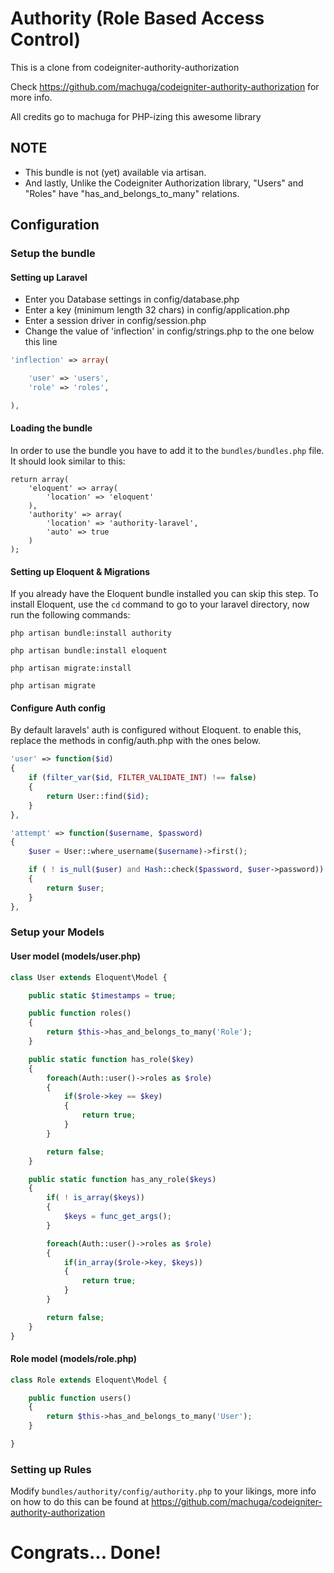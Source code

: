 # Authority (Role Based Access Control)

This is a clone from codeigniter-authority-authorization

Check https://github.com/machuga/codeigniter-authority-authorization for more info.

All credits go to machuga for PHP-izing this awesome library

## NOTE

- This bundle is not (yet) available via artisan.
- And lastly, Unlike the Codeigniter Authorization library, "Users" and "Roles" have "has_and_belongs_to_many" relations.


## Configuration

### Setup the bundle

#### Setting up Laravel

- Enter you Database settings in config/database.php
- Enter a key (minimum length 32 chars) in config/application.php
- Enter a session driver in config/session.php
- Change the value of 'inflection' in config/strings.php to the one below this line

```php
'inflection' => array(

	'user' => 'users',
	'role' => 'roles',

),
```

#### Loading the bundle

In order to use the bundle you have to add it to the `bundles/bundles.php` file.
It should look similar to this:

```
return array(
	'eloquent' => array(
		'location' => 'eloquent'
	),
	'authority' => array(
		'location' => 'authority-laravel',
		'auto' => true
	)
);
```


#### Setting up Eloquent & Migrations

If you already have the Eloquent bundle installed you can skip this step.
To install Eloquent, use the `cd` command to go to your laravel directory, now run the following commands:

`php artisan bundle:install authority`

`php artisan bundle:install eloquent`

`php artisan migrate:install`

`php artisan migrate`


#### Configure Auth config

By default laravels' auth is configured without Eloquent. to enable this, replace the methods in config/auth.php with the ones below.

```php
'user' => function($id)
{
	if (filter_var($id, FILTER_VALIDATE_INT) !== false)
	{
		return User::find($id);
	}
},

'attempt' => function($username, $password)
{
	$user = User::where_username($username)->first();

	if ( ! is_null($user) and Hash::check($password, $user->password))
	{
		return $user;
	}
},
```

### Setup your Models

#### User model (models/user.php)
```PHP
class User extends Eloquent\Model {

	public static $timestamps = true;

	public function roles()
	{
		return $this->has_and_belongs_to_many('Role');
	}

	public static function has_role($key)
	{
		foreach(Auth::user()->roles as $role)
		{
			if($role->key == $key)
			{
				return true;
			}
		}

		return false;
	}

	public static function has_any_role($keys)
	{
		if( ! is_array($keys))
		{
			$keys = func_get_args();
		}

		foreach(Auth::user()->roles as $role)
		{
			if(in_array($role->key, $keys))
			{
				return true;
			}
		}

		return false;
	}
}
```


#### Role model (models/role.php)
```PHP
class Role extends Eloquent\Model {

	public function users()
	{
		return $this->has_and_belongs_to_many('User');
	}

}
```

### Setting up Rules

Modify `bundles/authority/config/authority.php` to your likings, more info on how to do this can be found at https://github.com/machuga/codeigniter-authority-authorization

# Congrats... Done!